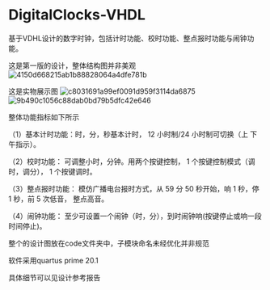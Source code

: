 # DigitalClocks-VHDL
基于VDHL设计的数字时钟，包括计时功能、校时功能、整点报时功能与闹钟功能。


这是第一版的设计，整体结构图并非美观
![4150d668215ab1b88828064a4dfe781b](https://github.com/user-attachments/assets/b02893b3-3e92-4ff2-8ed4-d8cb7d18d3db)

这是实物展示图
![c8031691a99ef0091d959f3114da6875](https://github.com/user-attachments/assets/882edb02-e215-490e-96d7-ed32f827ac8a)
![9b490c1056c88dab0bd79b5dfc42e646](https://github.com/user-attachments/assets/bac0ff17-cd6c-413b-92e4-f626d2d97531)


整体功能指标如下所示

（1）基本计时功能：时，分，秒基本计时， 12 小时制/24 小时制可切换（上
下午指示）。

（2）校时功能：
可调整小时，分钟。用两个按键控制， 1 个按键控制模式（调时，调分）， 1
个按键调时。

（3）整点报时功能：
模仿广播电台报时方式，从 59 分 50 秒开始，响 1 秒，停 1 秒，前 5 次低音，
整点高音。

（4）闹钟功能：
至少可设置一个闹钟（时，分），到时闹钟响(按键停止或响一段时间停止)。

整个的设计图放在code文件夹中，子模块命名未经优化并非规范

软件采用quartus prime 20.1

具体细节可以见设计参考报告
